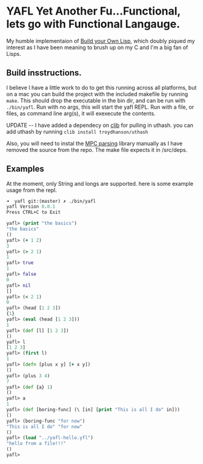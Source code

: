 # YAFL  Yet Another Fu...Functional, lets go with Functional Langauge.

My humble implementaion of [Build your Own Lisp](http://www.buildyourownlisp.com/), which doubly piqued my interest as I have been meaning to brush up on my C and I'm a big fan of Lisps.

## Build insstructions.

I believe I have a little work to do to get this running across all platforms, but on
a mac you can build the project with the included makefile by running `make`. This should
drop the executable in the bin dir, and can be run with `./bin/yafl`.  Run with no args, this will start the yafl REPL.  Run with a file, or files, as command line arg(s), it will exexecute the contents.

UPDATE -- I have added a dependecy on [clib](https://github.com/clibs/clib) for pulling in
uthash. you can add uthash by running `clib install troydhanson/uthash`

Also, you will need to instal the [MPC parsing](https://github.com/orangeduck/mpc) library manually as I have removed the source from the repo.  The make file expects it in /src/deps.

## Examples

At the moment, only String and longs are supported. here is some example usage from the repl.

```clojure
➜  yafl git:(master) ✗ ./bin/yafl
yafl Version 0.0.1
Press CTRL+C to Exit

yafl> (print "the basics")
"the basics"
()
yafl> (+ 1 2)
3
yafl> (> 2 1)
1
yafl> true
1
yafl> false
0
yafl> nil
[]
yafl> (< 2 1)
0
yafl> (head [1 2 3])
{1}
yafl> (eval (head [1 2 3]))
1
yafl> (def [l] [1 2 3])
()
yafl> l
[1 2 3]
yafl> (first l)
1
yafl> (defn [plus x y] [+ x y])
()
yafl> (plus 3 4)
7
yafl> (def {a} 1)
()
yafl> a
1
yafl> (def [boring-func] (\ [in] [print "This is all I do" in]))
()
yafl> (boring-func "for now")
"This is all I do" "for now"
()
yafl> (load "../yafl-hello.yfl")
"hello from a file!!!"
()
yafl>
```
